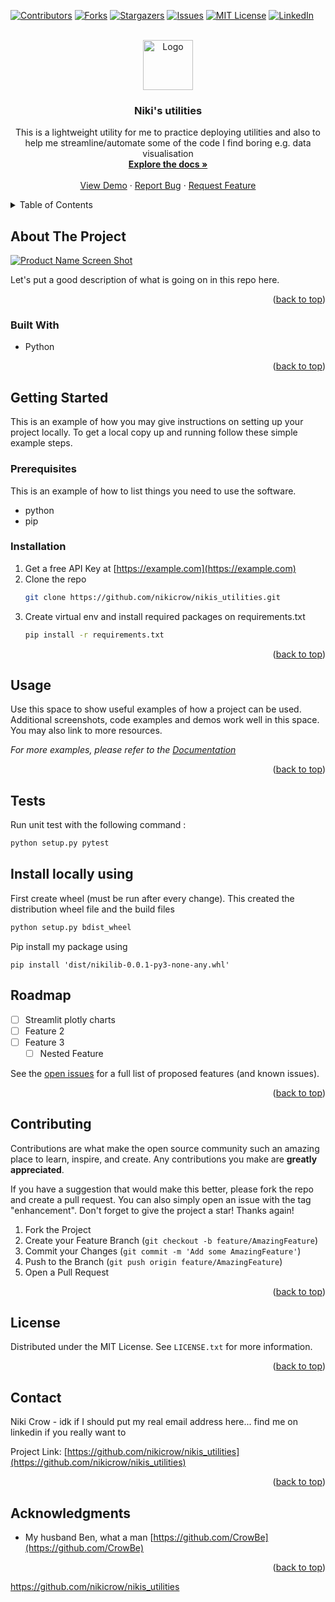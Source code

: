 <!-- Improved compatibility of back to top link: See: https://github.com/othneildrew/Best-README-Template/pull/73 -->
<a id="readme-top"></a>
<!--
*** Thanks for checking out the Best-README-Template. If you have a suggestion
*** that would make this better, please fork the repo and create a pull request
*** or simply open an issue with the tag "enhancement".
*** Don't forget to give the project a star!
*** Thanks again! Now go create something AMAZING! :D
-->



<!-- PROJECT SHIELDS -->
<!--
*** I'm using markdown "reference style" links for readability.
*** Reference links are enclosed in brackets [ ] instead of parentheses ( ).
*** See the bottom of this document for the declaration of the reference variables
*** for contributors-url, forks-url, etc. This is an optional, concise syntax you may use.
*** https://www.markdownguide.org/basic-syntax/#reference-style-links
-->
[![Contributors][contributors-shield]][contributors-url]
[![Forks][forks-shield]][forks-url]
[![Stargazers][stars-shield]][stars-url]
[![Issues][issues-shield]][issues-url]
[![MIT License][license-shield]][license-url]
[![LinkedIn][linkedin-shield]][linkedin-url]



<!-- PROJECT LOGO -->
<br />
<div align="center">
  <a href="https://github.com/nikicrow/nikis_utilities">
    <img src="images/logo.png" alt="Logo" width="80" height="80">
  </a>

<h3 align="center">Niki's utilities</h3>

  <p align="center">
    This is a lightweight utility for me to practice deploying utilities and also to help me streamline/automate some of the code I find boring e.g. data visualisation
    <br />
    <a href="https://github.com/nikicrow/nikis_utilities"><strong>Explore the docs »</strong></a>
    <br />
    <br />
    <a href="https://github.com/nikicrow/nikis_utilities">View Demo</a>
    ·
    <a href="https://github.com/nikicrow/nikis_utilities/issues/new?labels=bug&template=bug-report---.md">Report Bug</a>
    ·
    <a href="https://github.com/nikicrow/nikis_utilities/issues/new?labels=enhancement&template=feature-request---.md">Request Feature</a>
  </p>
</div>



<!-- TABLE OF CONTENTS -->
<details>
  <summary>Table of Contents</summary>
  <ol>
    <li>
      <a href="#about-the-project">About The Project</a>
      <ul>
        <li><a href="#built-with">Built With</a></li>
      </ul>
    </li>
    <li>
      <a href="#getting-started">Getting Started</a>
      <ul>
        <li><a href="#prerequisites">Prerequisites</a></li>
        <li><a href="#installation">Installation</a></li>
      </ul>
    </li>
    <li><a href="#usage">Usage</a></li>
    <li><a href="#roadmap">Roadmap</a></li>
    <li><a href="#contributing">Contributing</a></li>
    <li><a href="#license">License</a></li>
    <li><a href="#contact">Contact</a></li>
    <li><a href="#acknowledgments">Acknowledgments</a></li>
  </ol>
</details>



<!-- ABOUT THE PROJECT -->
## About The Project

[![Product Name Screen Shot][product-screenshot]](https://example.com)

Let's put a good description of what is going on in this repo here.

<p align="right">(<a href="#readme-top">back to top</a>)</p>



### Built With

<!-- * [![Next][Next.js]][Next-url]
* [![React][React.js]][React-url] -->
* Python

<p align="right">(<a href="#readme-top">back to top</a>)</p>



<!-- GETTING STARTED -->
## Getting Started

This is an example of how you may give instructions on setting up your project locally.
To get a local copy up and running follow these simple example steps.

### Prerequisites

This is an example of how to list things you need to use the software.
* python
* pip

### Installation

1. Get a free API Key at [https://example.com](https://example.com)
2. Clone the repo
   ```sh
   git clone https://github.com/nikicrow/nikis_utilities.git
   ```
3. Create virtual env and install required packages on requirements.txt
   ```sh
   pip install -r requirements.txt
   ```

<p align="right">(<a href="#readme-top">back to top</a>)</p>



<!-- USAGE EXAMPLES -->
## Usage

Use this space to show useful examples of how a project can be used. Additional screenshots, code examples and demos work well in this space. You may also link to more resources.

_For more examples, please refer to the [Documentation](https://example.com)_

<p align="right">(<a href="#readme-top">back to top</a>)</p>


## Tests

Run unit test with the following command :
```sh
python setup.py pytest
```

## Install locally using

First create wheel (must be run after every change). This created the distribution wheel file and the build files
``` sh
python setup.py bdist_wheel
```
Pip install my package using
```
pip install 'dist/nikilib-0.0.1-py3-none-any.whl'
```


<!-- ROADMAP -->
## Roadmap

- [ ] Streamlit plotly charts 
- [ ] Feature 2
- [ ] Feature 3
    - [ ] Nested Feature

See the [open issues](https://github.com/nikicrow/nikis_utilities/issues) for a full list of proposed features (and known issues).

<p align="right">(<a href="#readme-top">back to top</a>)</p>



<!-- CONTRIBUTING -->
## Contributing

Contributions are what make the open source community such an amazing place to learn, inspire, and create. Any contributions you make are **greatly appreciated**.

If you have a suggestion that would make this better, please fork the repo and create a pull request. You can also simply open an issue with the tag "enhancement".
Don't forget to give the project a star! Thanks again!

1. Fork the Project
2. Create your Feature Branch (`git checkout -b feature/AmazingFeature`)
3. Commit your Changes (`git commit -m 'Add some AmazingFeature'`)
4. Push to the Branch (`git push origin feature/AmazingFeature`)
5. Open a Pull Request

<p align="right">(<a href="#readme-top">back to top</a>)</p>



<!-- LICENSE -->
## License

Distributed under the MIT License. See `LICENSE.txt` for more information.

<p align="right">(<a href="#readme-top">back to top</a>)</p>



<!-- CONTACT -->
## Contact

Niki Crow - idk if I should put my real email address here... find me on linkedin if you really want to

Project Link: [https://github.com/nikicrow/nikis_utilities](https://github.com/nikicrow/nikis_utilities)

<p align="right">(<a href="#readme-top">back to top</a>)</p>



<!-- ACKNOWLEDGMENTS -->
## Acknowledgments

* My husband Ben, what a man [https://github.com/CrowBe](https://github.com/CrowBe)

<p align="right">(<a href="#readme-top">back to top</a>)</p>

https://github.com/nikicrow/nikis_utilities

<!-- MARKDOWN LINKS & IMAGES -->
<!-- https://www.markdownguide.org/basic-syntax/#reference-style-links -->
[contributors-shield]: https://img.shields.io/github/contributors/nikicrow/nikis_utilities.svg?style=for-the-badge
[contributors-url]: https://github.com/nikicrow/nikis_utilities/graphs/contributors
[forks-shield]: https://img.shields.io/github/forks/nikicrow/nikis_utilities.svg?style=for-the-badge
[forks-url]: https://github.com/nikicrow/nikis_utilities/network/members
[stars-shield]: https://img.shields.io/github/stars/nikicrow/nikis_utilities.svg?style=for-the-badge
[stars-url]: https://github.com/nikicrow/nikis_utilities/stargazers
[issues-shield]: https://img.shields.io/github/issues/nikicrow/nikis_utilities.svg?style=for-the-badge
[issues-url]: https://github.com/nikicrow/nikis_utilities/issues
[license-shield]: https://img.shields.io/github/license/nikicrow/nikis_utilities.svg?style=for-the-badge
[license-url]: https://github.com/nikicrow/nikis_utilities/blob/master/LICENSE.txt
[linkedin-shield]: https://img.shields.io/badge/-LinkedIn-black.svg?style=for-the-badge&logo=linkedin&colorB=555
[linkedin-url]: https://www.linkedin.com/in/niki-crow-bb329313b/
[product-screenshot]: images/screenshot.png
[Next.js]: https://img.shields.io/badge/next.js-000000?style=for-the-badge&logo=nextdotjs&logoColor=white
[Next-url]: https://nextjs.org/
[React.js]: https://img.shields.io/badge/React-20232A?style=for-the-badge&logo=react&logoColor=61DAFB
[React-url]: https://reactjs.org/
[Vue.js]: https://img.shields.io/badge/Vue.js-35495E?style=for-the-badge&logo=vuedotjs&logoColor=4FC08D
[Vue-url]: https://vuejs.org/
[Angular.io]: https://img.shields.io/badge/Angular-DD0031?style=for-the-badge&logo=angular&logoColor=white
[Angular-url]: https://angular.io/
[Svelte.dev]: https://img.shields.io/badge/Svelte-4A4A55?style=for-the-badge&logo=svelte&logoColor=FF3E00
[Svelte-url]: https://svelte.dev/
[Laravel.com]: https://img.shields.io/badge/Laravel-FF2D20?style=for-the-badge&logo=laravel&logoColor=white
[Laravel-url]: https://laravel.com
[Bootstrap.com]: https://img.shields.io/badge/Bootstrap-563D7C?style=for-the-badge&logo=bootstrap&logoColor=white
[Bootstrap-url]: https://getbootstrap.com
[JQuery.com]: https://img.shields.io/badge/jQuery-0769AD?style=for-the-badge&logo=jquery&logoColor=white
[JQuery-url]: https://jquery.com 